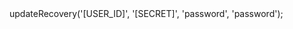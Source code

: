 <?php

use Appwrite\Client;
use Appwrite\Services\Account;

$client = new Client();

$account = new Account($client);

$result = $account->updateRecovery('[USER_ID]', '[SECRET]', 'password', 'password');